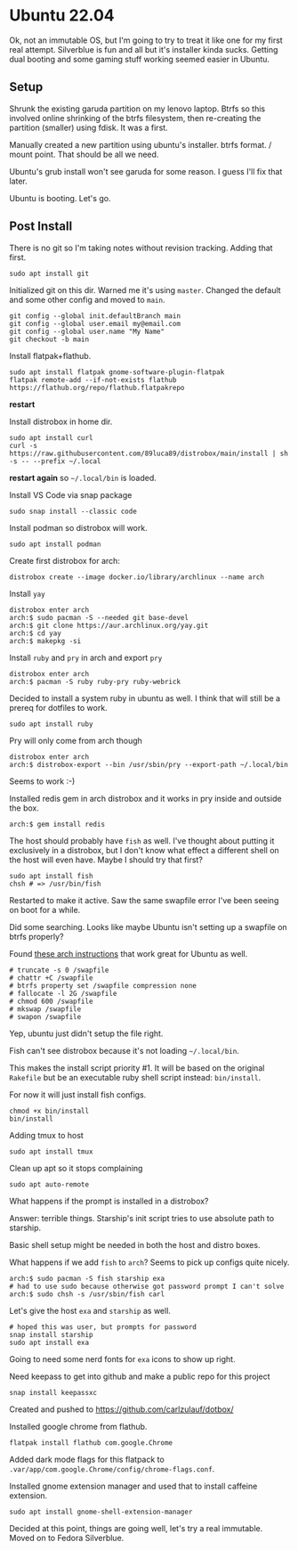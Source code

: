 # Ubuntu 22.04

Ok, not an immutable OS, but I'm going to try to treat it like one for my first real attempt. Silverblue is fun and all but it's installer kinda sucks. Getting dual booting and some gaming stuff working seemed easier in Ubuntu.

## Setup

Shrunk the existing garuda partition on my lenovo laptop. Btrfs so this involved online shrinking of the btrfs filesystem, then re-creating the partition (smaller) using fdisk. It was a first.

Manually created a new partition using ubuntu's installer. btrfs format. / mount point. That should be all we need.

Ubuntu's grub install won't see garuda for some reason. I guess I'll fix that later.

Ubuntu is booting. Let's go.

## Post Install

There is no git so I'm taking notes without revision tracking. Adding that first.

```
sudo apt install git
```

Initialized git on this dir. Warned me it's using `master`. Changed the default and some other config and moved to `main`.

```
git config --global init.defaultBranch main
git config --global user.email my@email.com
git config --global user.name "My Name"
git checkout -b main
```

Install flatpak+flathub.

```
sudo apt install flatpak gnome-software-plugin-flatpak
flatpak remote-add --if-not-exists flathub https://flathub.org/repo/flathub.flatpakrepo
```

**restart**

Install distrobox in home dir.

```
sudo apt install curl
curl -s https://raw.githubusercontent.com/89luca89/distrobox/main/install | sh -s -- --prefix ~/.local
```

**restart again** so `~/.local/bin` is loaded.

Install VS Code via snap package

```
sudo snap install --classic code
```

Install podman so distrobox will work.

```
sudo apt install podman
```

Create first distrobox for arch:

```
distrobox create --image docker.io/library/archlinux --name arch
```

Install `yay`

```
distrobox enter arch
arch:$ sudo pacman -S --needed git base-devel
arch:$ git clone https://aur.archlinux.org/yay.git
arch:$ cd yay
arch:$ makepkg -si
```

Install `ruby` and `pry` in arch and export `pry`

```
distrobox enter arch
arch:$ pacman -S ruby ruby-pry ruby-webrick
```

Decided to install a system ruby in ubuntu as well. I think that will still be a prereq for dotfiles to work.

```
sudo apt install ruby
```

Pry will only come from arch though

```
distrobox enter arch
arch:$ distrobox-export --bin /usr/sbin/pry --export-path ~/.local/bin
```

Seems to work :-)

Installed redis gem in arch distrobox and it works in pry inside and outside the box.

```
arch:$ gem install redis
```

The host should probably have `fish` as well. I've thought about putting it exclusively in a distrobox, but I don't know what effect a different shell on the host will even have. Maybe I should try that first?

```
sudo apt install fish
chsh # => /usr/bin/fish
```

Restarted to make it active. Saw the same swapfile error I've been seeing on boot for a while.

Did some searching. Looks like maybe Ubuntu isn't setting up a swapfile on btrfs properly?

Found [these arch instructions](https://superuser.com/a/1531207) that work great for Ubuntu as well.

```
# truncate -s 0 /swapfile
# chattr +C /swapfile
# btrfs property set /swapfile compression none
# fallocate -l 2G /swapfile
# chmod 600 /swapfile
# mkswap /swapfile
# swapon /swapfile
```

Yep, ubuntu just didn't setup the file right.

Fish can't see distrobox because it's not loading `~/.local/bin`.

This makes the install script priority #1. It will be based on the original `Rakefile` but be an executable ruby shell script instead: `bin/install`.

For now it will just install fish configs.

```
chmod +x bin/install
bin/install
```

Adding tmux to host

```
sudo apt install tmux
```

Clean up apt so it stops complaining

```
sudo apt auto-remote
```

What happens if the prompt is installed in a distrobox?

Answer: terrible things. Starship's init script tries to use absolute path to starship.

Basic shell setup might be needed in both the host and distro boxes.

What happens if we add `fish` to `arch`? Seems to pick up configs quite nicely.

```
arch:$ sudo pacman -S fish starship exa
# had to use sudo because otherwise got password prompt I can't solve
arch:$ sudo chsh -s /usr/sbin/fish carl
```

Let's give the host `exa` and `starship` as well.

```
# hoped this was user, but prompts for password
snap install starship
sudo apt install exa
```

Going to need some nerd fonts for `exa` icons to show up right.

Need keepass to get into github and make a public repo for this project

```
snap install keepassxc
```

Created and pushed to https://github.com/carlzulauf/dotbox/

Installed google chrome from flathub.

```
flatpak install flathub com.google.Chrome
```

Added dark mode flags for this flatpack to `.var/app/com.google.Chrome/config/chrome-flags.conf`.

Installed gnome extension manager and used that to install caffeine extension.

```
sudo apt install gnome-shell-extension-manager
```

Decided at this point, things are going well, let's try a real immutable. Moved on to Fedora Silverblue.
